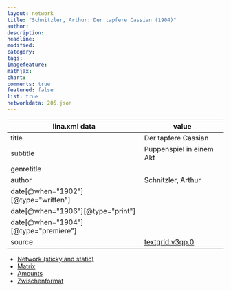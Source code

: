 ```yaml
---
layout: network
title: "Schnitzler, Arthur: Der tapfere Cassian (1904)"
author:
description:
headline:
modified:
category:
tags:
imagefeature: 
mathjax: 
chart: 
comments: true
featured: false
list: true
networkdata: 205.json
---
```

lina.xml data  | value
------------- | -------------
title|Der tapfere Cassian
subtitle|Puppenspiel in einem Akt
genretitle|
author|Schnitzler, Arthur
date[@when="1902"][@type="written"]|
date[@when="1906"][@type="print"]|
date[@when="1904"][@type="premiere"]|
source|[textgrid:v3qp.0](https://textgridlab.org/1.0/tgcrud-public/rest/textgrid:v3qp.0/data)



* [Network (sticky and static)](/network205)
* [Matrix](/matrix205)
* [Amounts](/amount205)
* [Zwischenformat](/lina205 )
